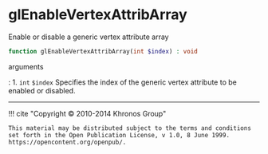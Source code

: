 # glEnableVertexAttribArray
Enable or disable a generic vertex attribute
    array

```php
function glEnableVertexAttribArray(int $index) : void
```

arguments

:    1. `int` `$index` Specifies the index of the generic vertex attribute to be
    enabled or disabled.

---
     

!!! cite "Copyright © 2010-2014 Khronos Group"

    This material may be distributed subject to the terms and conditions set forth in the Open Publication License, v 1.0, 8 June 1999. https://opencontent.org/openpub/.